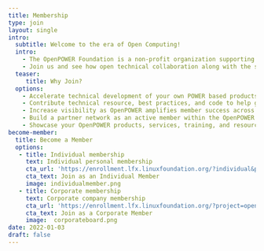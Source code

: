 ```yaml
---
title: Membership
type: join
layout: single
intro:
  subtitle: Welcome to the era of Open Computing!
  intro:
    - The OpenPOWER Foundation is a non-profit organization supporting the free and open RISC instruction set architecture and extensions. We enable open community collaboration, technology advancements in the OpenPOWER ecosystem, and visibility of OpenPOWER successes.
    - Join us and see how open technical collaboration along with the support of many OpenPOWER programs can help drive your business forward.
  teaser:
     title: Why Join?
  options:
    - Accelerate technical development of your own POWER based products
    - Contribute technical resource, best practices, and code to help guide and influence OpenPOWER deliverables
    - Increase visibility as OpenPOWER amplifies member success across the industry
    - Build a partner network as an active member within the OpenPOWER community
    - Showcase your OpenPOWER products, services, training, and resources on OpenPOWER Ready
become-member:
  title: Become a Member
  options:
   - title: Individual membership
     text: Individual personal membership
     cta_url: 'https://enrollment.lfx.linuxfoundation.org/?individual&project=openpowerfoundation'
     cta_text: Join as an Individual Member
     image: individualmember.png
   - title: Corporate membership
     text: Corporate company membership
     cta_url: 'https://enrollment.lfx.linuxfoundation.org/?project=openpowerfoundation'
     cta_text: Join as a Corporate Member
     image:  corporateboard.png
date: 2022-01-03
draft: false
---
```

